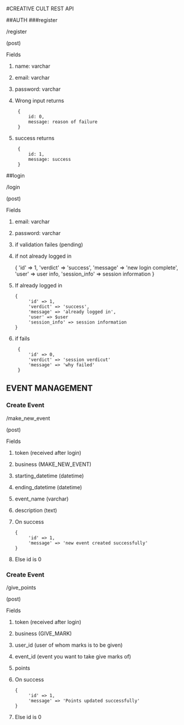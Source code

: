 #CREATIVE CULT REST API

##AUTH 
###register

/register

(post)

Fields
1. name: varchar
2. email: varchar
3. password: varchar


1. Wrong input returns 

        {
            id: 0,
            message: reason of failure
        }
   
2. success returns

        {
            id: 1,
            message: success
        }

##login

/login

(post)

Fields
1. email: varchar
2. password: varchar


1. if validation failes (pending)
2. if not already logged in
   

    {
       'id' => 1,
       'verdict' => 'success',
       'message' => 'new login complete',
       'user' => user info,
       'session_info' => session information
    }
3. If already logged in 

       {
            'id' => 1,
            'verdict' => 'success',
            'message' => 'already logged in',
            'user' => $user
            'session_info' => session information
       }
   
4. if fails
    
        {
            'id' => 0,
            'verdict' => 'session verdicut'
            'message' => 'why failed'
        }

## EVENT MANAGEMENT
### Create Event

/make_new_event

(post)

Fields
1. token (received after login)
2. business (MAKE_NEW_EVENT)
3. starting_datetime (datetime)
4. ending_datetime (datetime)
5. event_name (varchar)
6. description (text)


1. On success
   
       {
            'id' => 1,
            'message' => 'new event created successfully'
       }

2. Else id is 0

### Create Event

/give_points

(post)

Fields
1. token (received after login)
2. business (GIVE_MARK)
3. user_id (user of whom marks is to be given)
4. event_id (event you want to take give marks of)
5. points


1. On success

       {
            'id' => 1,
            'message' => 'Points updated successfully'
       }
2. Else id is 0

